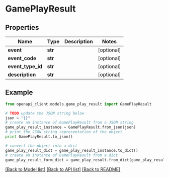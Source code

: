 # GamePlayResult


## Properties

Name | Type | Description | Notes
------------ | ------------- | ------------- | -------------
**event** | **str** |  | [optional] 
**event_code** | **str** |  | [optional] 
**event_type_id** | **str** |  | [optional] 
**description** | **str** |  | [optional] 

## Example

```python
from openapi_client.models.game_play_result import GamePlayResult

# TODO update the JSON string below
json = "{}"
# create an instance of GamePlayResult from a JSON string
game_play_result_instance = GamePlayResult.from_json(json)
# print the JSON string representation of the object
print GamePlayResult.to_json()

# convert the object into a dict
game_play_result_dict = game_play_result_instance.to_dict()
# create an instance of GamePlayResult from a dict
game_play_result_form_dict = game_play_result.from_dict(game_play_result_dict)
```
[[Back to Model list]](../README.md#documentation-for-models) [[Back to API list]](../README.md#documentation-for-api-endpoints) [[Back to README]](../README.md)


